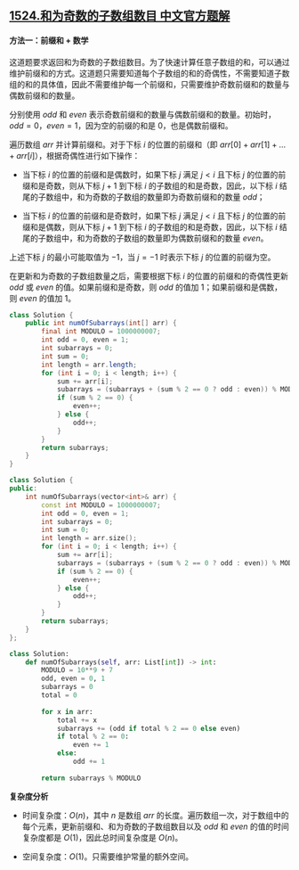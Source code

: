 ## [1524.和为奇数的子数组数目 中文官方题解](https://leetcode.cn/problems/number-of-sub-arrays-with-odd-sum/solutions/100000/he-wei-qi-shu-de-zi-shu-zu-shu-mu-by-leetcode-solu)
#### 方法一：前缀和 + 数学

这道题要求返回和为奇数的子数组数目。为了快速计算任意子数组的和，可以通过维护前缀和的方式。这道题只需要知道每个子数组的和的奇偶性，不需要知道子数组的和的具体值，因此不需要维护每一个前缀和，只需要维护奇数前缀和的数量与偶数前缀和的数量。

分别使用 $\textit{odd}$ 和 $\textit{even}$ 表示奇数前缀和的数量与偶数前缀和的数量。初始时，$\textit{odd}=0$，$\textit{even}=1$，因为空的前缀的和是 $0$，也是偶数前缀和。

遍历数组 $\textit{arr}$ 并计算前缀和。对于下标 $i$ 的位置的前缀和（即 $\textit{arr}[0]+\textit{arr}[1]+\ldots+\textit{arr}[i]$），根据奇偶性进行如下操作：

- 当下标 $i$ 的位置的前缀和是偶数时，如果下标 $j$ 满足 $j < i$ 且下标 $j$ 的位置的前缀和是奇数，则从下标 $j+1$ 到下标 $i$ 的子数组的和是奇数，因此，以下标 $i$ 结尾的子数组中，和为奇数的子数组的数量即为奇数前缀和的数量 $\textit{odd}$；

- 当下标 $i$ 的位置的前缀和是奇数时，如果下标 $j$ 满足 $j < i$ 且下标 $j$ 的位置的前缀和是偶数，则从下标 $j+1$ 到下标 $i$ 的子数组的和是奇数，因此，以下标 $i$ 结尾的子数组中，和为奇数的子数组的数量即为偶数前缀和的数量 $\textit{even}$。

上述下标 $j$ 的最小可能取值为 $-1$，当 $j=-1$ 时表示下标 $j$ 的位置的前缀为空。

在更新和为奇数的子数组数量之后，需要根据下标 $i$ 的位置的前缀和的奇偶性更新 $\textit{odd}$ 或 $\textit{even}$ 的值。如果前缀和是奇数，则 $\textit{odd}$ 的值加 $1$；如果前缀和是偶数，则 $\textit{even}$ 的值加 $1$。

```Java [sol1-Java]
class Solution {
    public int numOfSubarrays(int[] arr) {
        final int MODULO = 1000000007;
        int odd = 0, even = 1;
        int subarrays = 0;
        int sum = 0;
        int length = arr.length;
        for (int i = 0; i < length; i++) {
            sum += arr[i];
            subarrays = (subarrays + (sum % 2 == 0 ? odd : even)) % MODULO;
            if (sum % 2 == 0) {
                even++;
            } else {
                odd++;
            }
        }
        return subarrays;
    }
}
```

```cpp [sol1-C++]
class Solution {
public:
    int numOfSubarrays(vector<int>& arr) {
        const int MODULO = 1000000007;
        int odd = 0, even = 1;
        int subarrays = 0;
        int sum = 0;
        int length = arr.size();
        for (int i = 0; i < length; i++) {
            sum += arr[i];
            subarrays = (subarrays + (sum % 2 == 0 ? odd : even)) % MODULO;
            if (sum % 2 == 0) {
                even++;
            } else {
                odd++;
            }
        }
        return subarrays;
    }
};
```

```Python [sol1-Python3]
class Solution:
    def numOfSubarrays(self, arr: List[int]) -> int:
        MODULO = 10**9 + 7
        odd, even = 0, 1
        subarrays = 0
        total = 0
        
        for x in arr:
            total += x
            subarrays += (odd if total % 2 == 0 else even)
            if total % 2 == 0:
                even += 1
            else:
                odd += 1
        
        return subarrays % MODULO
```

**复杂度分析**

- 时间复杂度：$O(n)$，其中 $n$ 是数组 $\textit{arr}$ 的长度。遍历数组一次，对于数组中的每个元素，更新前缀和、和为奇数的子数组数目以及 $\textit{odd}$ 和 $\textit{even}$ 的值的时间复杂度都是 $O(1)$，因此总时间复杂度是 $O(n)$。

- 空间复杂度：$O(1)$。只需要维护常量的额外空间。